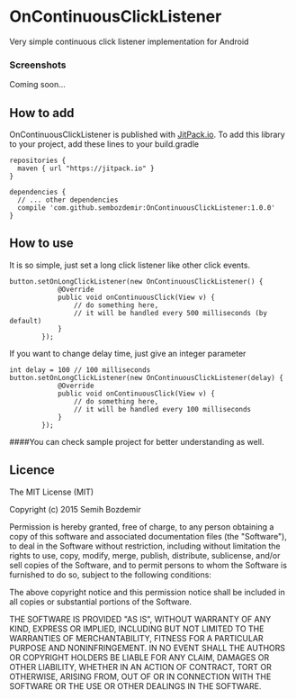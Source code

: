 # OnContinuousClickListener
Very simple continuous click listener implementation for Android

### Screenshots

Coming soon...

## How to add
OnContinuousClickListener is published with [JitPack.io](https://jitpack.io).
To add this library to your project, add these lines to your build.gradle

```
repositories {
  maven { url "https://jitpack.io" }
}

dependencies {
  // ... other dependencies
  compile 'com.github.sembozdemir:OnContinuousClickListener:1.0.0'
}
```

## How to use
It is so simple, just set a long click listener like other click events.

```
button.setOnLongClickListener(new OnContinuousClickListener() {
            @Override
            public void onContinuousClick(View v) {
                // do something here,
                // it will be handled every 500 milliseconds (by default)
            }
        });
```

If you want to change delay time, just give an integer parameter

```
int delay = 100 // 100 milliseconds
button.setOnLongClickListener(new OnContinuousClickListener(delay) {
            @Override
            public void onContinuousClick(View v) {
                // do something here,
                // it will be handled every 100 milliseconds
            }
        });
```

####You can check sample project for better understanding as well.


## Licence
The MIT License (MIT)

Copyright (c) 2015 Semih Bozdemir

Permission is hereby granted, free of charge, to any person obtaining a copy
of this software and associated documentation files (the "Software"), to deal
in the Software without restriction, including without limitation the rights
to use, copy, modify, merge, publish, distribute, sublicense, and/or sell
copies of the Software, and to permit persons to whom the Software is
furnished to do so, subject to the following conditions:

The above copyright notice and this permission notice shall be included in all
copies or substantial portions of the Software.

THE SOFTWARE IS PROVIDED "AS IS", WITHOUT WARRANTY OF ANY KIND, EXPRESS OR
IMPLIED, INCLUDING BUT NOT LIMITED TO THE WARRANTIES OF MERCHANTABILITY,
FITNESS FOR A PARTICULAR PURPOSE AND NONINFRINGEMENT. IN NO EVENT SHALL THE
AUTHORS OR COPYRIGHT HOLDERS BE LIABLE FOR ANY CLAIM, DAMAGES OR OTHER
LIABILITY, WHETHER IN AN ACTION OF CONTRACT, TORT OR OTHERWISE, ARISING FROM,
OUT OF OR IN CONNECTION WITH THE SOFTWARE OR THE USE OR OTHER DEALINGS IN THE
SOFTWARE.

